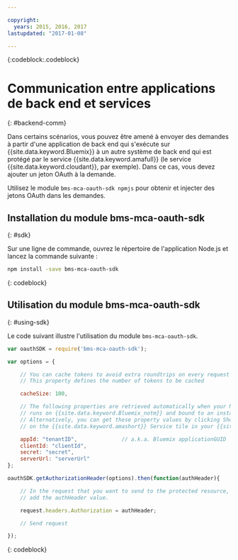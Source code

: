 ```yaml
---

copyright:
  years: 2015, 2016, 2017
lastupdated: "2017-01-08"

---
```


{:codeblock:.codeblock}

# Communication entre applications de back end et services
{: #backend-comm}

Dans certains scénarios, vous pouvez être amené à envoyer des demandes à partir d'une application de back end qui s'exécute sur {{site.data.keyword.Bluemix}} à un autre système de back end qui est protégé par le service {{site.data.keyword.amafull}} (le service {{site.data.keyword.cloudant}}, par exemple). Dans ce cas, vous devez ajouter un jeton OAuth à la demande.

Utilisez le module `bms-mca-oauth-sdk npmjs` pour obtenir et injecter des jetons OAuth dans les demandes.

## Installation du module bms-mca-oauth-sdk
{: #sdk}

Sur une ligne de commande, ouvrez le répertoire de l'application Node.js et lancez la commande suivante :

```Bash
npm install -save bms-mca-oauth-sdk
```
{: codeblock}

## Utilisation du module bms-mca-oauth-sdk
{: #using-sdk}

Le code suivant illustre l'utilisation du module `bms-mca-oauth-sdk`.


``` JavaScript
var oauthSDK = require('bms-mca-oauth-sdk');

var options = {

	// You can cache tokens to avoid extra roundtrips on every request
	// This property defines the number of tokens to be cached

	cacheSize: 100,

	// The following properties are retrieved automatically when your Node.js
	// runs on {{site.data.keyword.Bluemix_notm}} and bound to an instance of {{site.data.keyword.amashort}} Service.
	// Alternatively, you can get these property values by clicking Show Credentials
	// on the {{site.data.keyword.amashort}} Service tile in your {{site.data.keyword.Bluemix_notm}} application dashboard

	appId: "tenantID",				// a.k.a. Bluemix applicationGUID
	clientId: "clientId",			
	secret: "secret",
	serverUrl: "serverUrl"
};

oauthSDK.getAuthorizationHeader(options).then(function(authHeader){

	// In the request that you want to send to the protected resource, 
	// add the authHeader value.

	request.headers.Authorization = authHeader;

	// Send request

});

```
{: codeblock}
